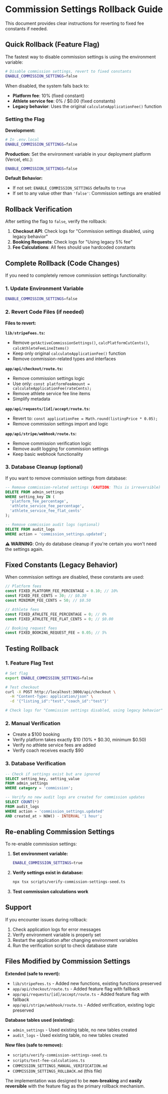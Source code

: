 # Commission Settings Rollback Guide

This document provides clear instructions for reverting to fixed fee constants if needed.

## Quick Rollback (Feature Flag)

The fastest way to disable commission settings is using the environment variable:

```bash
# Disable commission settings, revert to fixed constants
ENABLE_COMMISSION_SETTINGS=false
```

When disabled, the system falls back to:
- **Platform fee**: 10% (fixed constant)
- **Athlete service fee**: 0% / $0.00 (fixed constants)
- **Legacy behavior**: Uses the original `calculateApplicationFee()` function

### Setting the Flag

**Development:**
```bash
# In .env.local
ENABLE_COMMISSION_SETTINGS=false
```

**Production:**
Set the environment variable in your deployment platform (Vercel, etc.):
```bash
ENABLE_COMMISSION_SETTINGS=false
```

**Default Behavior:**
- If not set: `ENABLE_COMMISSION_SETTINGS` defaults to `true`
- If set to any value other than `'false'`: Commission settings are enabled

## Rollback Verification

After setting the flag to `false`, verify the rollback:

1. **Checkout API**: Check logs for "Commission settings disabled, using legacy behavior"
2. **Booking Requests**: Check logs for "Using legacy 5% fee"  
3. **Fee Calculations**: All fees should use hardcoded constants

## Complete Rollback (Code Changes)

If you need to completely remove commission settings functionality:

### 1. Update Environment Variable
```bash
ENABLE_COMMISSION_SETTINGS=false
```

### 2. Revert Code Files (if needed)

**Files to revert:**

**`lib/stripeFees.ts`:**
- Remove `getActiveCommissionSettings()`, `calcPlatformCutCents()`, `calcAthleteFeeLineItems()`
- Keep only original `calculateApplicationFee()` function
- Remove commission-related types and interfaces

**`app/api/checkout/route.ts`:**
- Remove commission settings logic
- Use only: `const platformFeeAmount = calculateApplicationFee(rateCents);`
- Remove athlete service fee line items
- Simplify metadata

**`app/api/requests/[id]/accept/route.ts`:**
- Revert to: `const applicationFee = Math.round(listingPrice * 0.05);`
- Remove commission settings import and logic

**`app/api/stripe/webhook/route.ts`:**
- Remove commission verification logic
- Remove audit logging for commission settings
- Keep basic webhook functionality

### 3. Database Cleanup (optional)

If you want to remove commission settings from database:

```sql
-- Remove commission-related settings (CAUTION: This is irreversible)
DELETE FROM admin_settings 
WHERE setting_key IN (
  'platform_fee_percentage',
  'athlete_service_fee_percentage', 
  'athlete_service_fee_flat_cents'
);

-- Remove commission audit logs (optional)
DELETE FROM audit_logs 
WHERE action = 'commission_settings.updated';
```

**⚠️ WARNING**: Only do database cleanup if you're certain you won't need the settings again.

## Fixed Constants (Legacy Behavior)

When commission settings are disabled, these constants are used:

```typescript
// Platform fees
const FIXED_PLATFORM_FEE_PERCENTAGE = 0.10; // 10%
const FIXED_FEE_CENTS = 30; // $0.30
const MINIMUM_FEE_CENTS = 50; // $0.50

// Athlete fees  
const FIXED_ATHLETE_FEE_PERCENTAGE = 0; // 0%
const FIXED_ATHLETE_FEE_FLAT_CENTS = 0; // $0.00

// Booking request fees
const FIXED_BOOKING_REQUEST_FEE = 0.05; // 5%
```

## Testing Rollback

### 1. Feature Flag Test
```bash
# Set flag
export ENABLE_COMMISSION_SETTINGS=false

# Test checkout
curl -X POST http://localhost:3000/api/checkout \
  -H "Content-Type: application/json" \
  -d '{"listing_id":"test","coach_id":"test"}'

# Check logs for "Commission settings disabled, using legacy behavior"
```

### 2. Manual Verification
- Create a $100 booking
- Verify platform takes exactly $10 (10% + $0.30, minimum $0.50)
- Verify no athlete service fees are added
- Verify coach receives exactly $90

### 3. Database Verification
```sql
-- Check if settings exist but are ignored
SELECT setting_key, setting_value 
FROM admin_settings 
WHERE category = 'commission';

-- Verify no new audit logs are created for commission updates
SELECT COUNT(*) 
FROM audit_logs 
WHERE action = 'commission_settings.updated'
AND created_at > NOW() - INTERVAL '1 hour';
```

## Re-enabling Commission Settings

To re-enable commission settings:

1. **Set environment variable:**
   ```bash
   ENABLE_COMMISSION_SETTINGS=true
   ```

2. **Verify settings exist in database:**
   ```bash
   npx tsx scripts/verify-commission-settings-seed.ts
   ```

3. **Test commission calculations work**

## Support

If you encounter issues during rollback:

1. Check application logs for error messages
2. Verify environment variable is properly set
3. Restart the application after changing environment variables
4. Run the verification script to check database state

## Files Modified by Commission Settings

**Extended (safe to revert):**
- `lib/stripeFees.ts` - Added new functions, existing functions preserved
- `app/api/checkout/route.ts` - Added feature flag with fallback
- `app/api/requests/[id]/accept/route.ts` - Added feature flag with fallback  
- `app/api/stripe/webhook/route.ts` - Added verification, existing logic preserved

**Database tables used (existing):**
- `admin_settings` - Used existing table, no new tables created
- `audit_logs` - Used existing table, no new tables created

**New files (safe to remove):**
- `scripts/verify-commission-settings-seed.ts`
- `scripts/test-fee-calculations.ts`
- `COMMISSION_SETTINGS_MANUAL_VERIFICATION.md`
- `COMMISSION_SETTINGS_ROLLBACK.md` (this file)

The implementation was designed to be **non-breaking** and **easily reversible** with the feature flag as the primary rollback mechanism.
